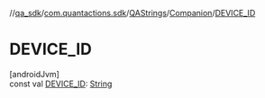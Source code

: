 //[qa_sdk](../../../../index.md)/[com.quantactions.sdk](../../index.md)/[QAStrings](../index.md)/[Companion](index.md)/[DEVICE_ID](-d-e-v-i-c-e_-i-d.md)

# DEVICE_ID

[androidJvm]\
const val [DEVICE_ID](-d-e-v-i-c-e_-i-d.md): [String](https://kotlinlang.org/api/latest/jvm/stdlib/kotlin/-string/index.html)
